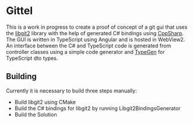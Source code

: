# Gittel

This is a work in progress to create a proof of concept of a git gui that uses the [libgit2](https://libgit2.github.com/) library 
with the help of generated C# bindings using [CppSharp](https://github.com/mono/CppSharp/). The GUI is written in TypeScript using Angular
and is hosted in WebView2. An interface between the C# and TypeScript code is generated from controller classes using a simple code generator
and [TypeGen](https://github.com/jburzynski/TypeGen) for TypeScript dto types.

## Building

Currently it is necessary to build three steps manually:

* Build libgit2 using CMake
* Build the C# bindings for libgit2 by running Libgit2BindingsGenerator
* Build the Solution
